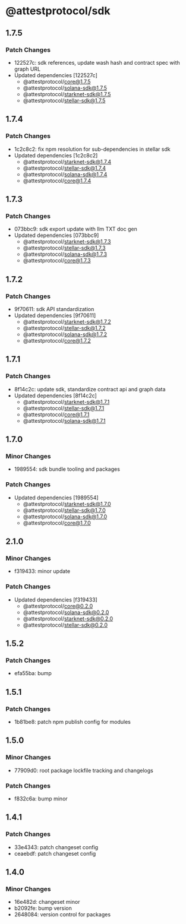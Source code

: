 # @attestprotocol/sdk

## 1.7.5

### Patch Changes

- 122527c: sdk references, update wash hash and contract spec with graph URL
- Updated dependencies [122527c]
  - @attestprotocol/core@1.7.5
  - @attestprotocol/solana-sdk@1.7.5
  - @attestprotocol/starknet-sdk@1.7.5
  - @attestprotocol/stellar-sdk@1.7.5

## 1.7.4

### Patch Changes

- 1c2c8c2: fix npm resolution for sub-dependencies in stellar sdk
- Updated dependencies [1c2c8c2]
  - @attestprotocol/starknet-sdk@1.7.4
  - @attestprotocol/stellar-sdk@1.7.4
  - @attestprotocol/solana-sdk@1.7.4
  - @attestprotocol/core@1.7.4

## 1.7.3

### Patch Changes

- 073bbc9: sdk export update with llm TXT doc gen
- Updated dependencies [073bbc9]
  - @attestprotocol/starknet-sdk@1.7.3
  - @attestprotocol/stellar-sdk@1.7.3
  - @attestprotocol/solana-sdk@1.7.3
  - @attestprotocol/core@1.7.3

## 1.7.2

### Patch Changes

- 9f70611: sdk API standardization
- Updated dependencies [9f70611]
  - @attestprotocol/starknet-sdk@1.7.2
  - @attestprotocol/stellar-sdk@1.7.2
  - @attestprotocol/solana-sdk@1.7.2
  - @attestprotocol/core@1.7.2

## 1.7.1

### Patch Changes

- 8f14c2c: update sdk, standardize contract api and graph data
- Updated dependencies [8f14c2c]
  - @attestprotocol/starknet-sdk@1.7.1
  - @attestprotocol/stellar-sdk@1.7.1
  - @attestprotocol/core@1.7.1
  - @attestprotocol/solana-sdk@1.7.1

## 1.7.0

### Minor Changes

- 1989554: sdk bundle tooling and packages

### Patch Changes

- Updated dependencies [1989554]
  - @attestprotocol/starknet-sdk@1.7.0
  - @attestprotocol/stellar-sdk@1.7.0
  - @attestprotocol/solana-sdk@1.7.0
  - @attestprotocol/core@1.7.0

## 2.1.0

### Minor Changes

- f319433: minor update

### Patch Changes

- Updated dependencies [f319433]
  - @attestprotocol/core@0.2.0
  - @attestprotocol/solana-sdk@0.2.0
  - @attestprotocol/starknet-sdk@0.2.0
  - @attestprotocol/stellar-sdk@0.2.0

## 1.5.2

### Patch Changes

- efa55ba: bump

## 1.5.1

### Patch Changes

- 1b81be8: patch npm publish config for modules

## 1.5.0

### Minor Changes

- 77909d0: root package lockfile tracking and changelogs

### Patch Changes

- f832c6a: bump minor

## 1.4.1

### Patch Changes

- 33e4343: patch changeset config
- ceaebdf: patch changeset config

## 1.4.0

### Minor Changes

- 16e482d: changeset minor
- b2092fe: bump version
- 2648084: version control for packages
